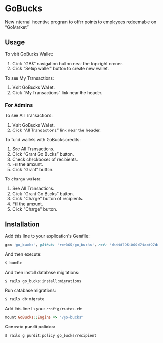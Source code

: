 # GoBucks
New internal incentive program to offer points to employees redeemable on “GoMarket”

## Usage

To visit GoBucks Wallet:
1. Click “GB$” navigation button near the top right corner.
2. Click “Setup wallet" button to create new wallet.

To see My Transactions:
1. Visit GoBucks Wallet.
2. Click “My Transactions” link near the header.

### For Admins

To see All Transactions:
1. Visit GoBucks Wallet.
2. Click “All Transactions” link near the header.

To fund wallets with GoBucks credits:
1. See All Transactions.
2. Click “Grant Go Bucks” button.
3. Check checkboxes of recipients.
4. Fill the amount.
5. Click “Grant” button.

To charge wallets:
1. See All Transactions.
2. Click “Grant Go Bucks” button.
3. Click "Charge" button of recipients.
4. Fill the amount.
5. Click "Charge" button.

## Installation

Add this line to your application's Gemfile:
```ruby
gem 'go_bucks', github: 'rev365/go_bucks', ref: 'da44d7954060d74aed97dda39dc1c4ecb1aa5368'
```

And then execute:
```bash
$ bundle
```

And then install database migrations:
```bash
$ rails go_bucks:install:migrations
```

Run database migrations:
```bash
$ rails db:migrate
```

Add this line to your `config/routes.rb`:
```ruby
mount GoBucks::Engine => "/go-bucks"
```

Generate pundit policies:
```bash
$ rails g pundit:policy go_bucks/recipient
```
